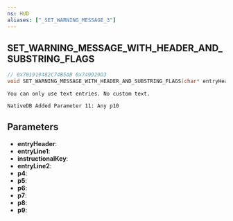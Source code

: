 ```yaml
---
ns: HUD
aliases: ["_SET_WARNING_MESSAGE_3"]
---
```

## SET_WARNING_MESSAGE_WITH_HEADER_AND_SUBSTRING_FLAGS

```c
// 0x701919482C74B5AB 0x749929D3
void SET_WARNING_MESSAGE_WITH_HEADER_AND_SUBSTRING_FLAGS(char* entryHeader, char* entryLine1, Any instructionalKey, char* entryLine2, BOOL p4, Any p5, Any p6, Any* p7, Any* p8, BOOL p9);
```

```
You can only use text entries. No custom text.  
```

```
NativeDB Added Parameter 11: Any p10
```

## Parameters
* **entryHeader**: 
* **entryLine1**: 
* **instructionalKey**: 
* **entryLine2**: 
* **p4**: 
* **p5**: 
* **p6**: 
* **p7**: 
* **p8**: 
* **p9**: 

